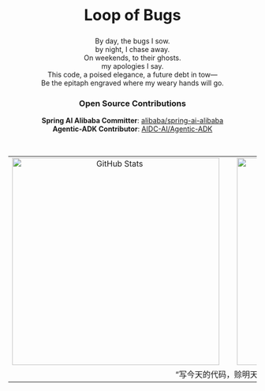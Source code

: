<h2 align="center" style="font-size:2.2em;">Loop of Bugs</h2>
<p align="center">
  By day, the bugs I sow.<br>
  by night, I chase away.<br>
  On weekends, to their ghosts.<br>
  my apologies I say.<br>
  This code, a poised elegance, a future debt in tow—<br>
  Be the epitaph engraved where my weary hands will go.
</p>


<h3 align="center">Open Source Contributions</h3>
<p align="center">
  <b>Spring AI Alibaba Committer</b>: <a href="https://github.com/alibaba/spring-ai-alibaba">alibaba/spring-ai-alibaba</a><br>
  <b>Agentic-ADK Contributor</b>: <a href="https://github.com/AIDC-AI/Agentic-ADK">AIDC-AI/Agentic-ADK</a>
</p>

<br>

<table align="center">
  <tr>
    <td align="center">
      <a href="https://github.com/zxuexingzhijie">
        <img width="420" src="https://github-readme-stats.vercel.app/api?username=zxuexingzhijie&show_icons=true&theme=vue&card_width=420" alt="GitHub Stats" />
      </a>
    </td>
    <td width="24">&nbsp;</td>
    <td align="center">
      <a href="https://github.com/zxuexingzhijie">
        <img width="420" src="https://github-readme-stats.vercel.app/api/top-langs/?username=zxuexingzhijie&layout=compact&theme=vue&cache_seconds=60&card_width=420" alt="Top Languages" />
      </a>
    </td>
  </tr>
  <tr>
    <td colspan="3" align="center">
      <div>“写今天的代码，赊明天的债。”</div>
    </td>
  </tr>
</table>
